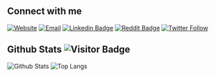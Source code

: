 ## Connect with me
[![Website](https://img.shields.io/badge/Web-www.leewoodhouse.com-darkgreen?style=flat&link=https://www.leewoodhouse.com/)](https://www.leewoodhouse.com/)
[![Email](https://img.shields.io/badge/Email-admin@leewoodhouse.com-yellow?style=flat&link=mailto:admin@leewoodhouse.com)](mailto:admin@leewoodhouse.com)
[![Linkedin Badge](https://img.shields.io/badge/LinkedIn-LeeWoodhouse-blue?style=flat&logo=Linkedin&logoColor=white&link=https://www.linkedin.com/in/lee-woodhouse-58056118b/)](https://www.linkedin.com/in/lee-woodhouse-58056118b/)
[![Reddit Badge](https://img.shields.io/badge/Reddit-lpwoodhouse-orange?style=flat&logo=Reddit&logoColor=white&link=https://www.reddit.com/user/lpwoodhouse)](https://www.reddit.com/user/lpwoodhouse)
[![Twitter Follow](https://img.shields.io/twitter/follow/babswoodhouse?style=social)](https://twitter.com/intent/follow?screen_name=babswoodhouse/)

## Github Stats ![Visitor Badge](https://visitor-badge.laobi.icu/badge?page_id=lpwoodhouse.lpwoodhouse)

![Github Stats](https://github-readme-stats.vercel.app/api?username=lpwoodhouse&count_private=true&show_icons=true&include_all_commits=true&theme=tokyonight)
![Top Langs](https://github-readme-stats.vercel.app/api/top-langs/?username=lpwoodhouse&hide=TeX&layout=compact&theme=tokyonight)<br>
